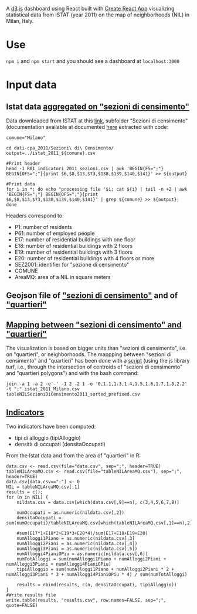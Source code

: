 A [d3.js](https://d3js.org) dashboard using React built with [Create React App](https://github.com/facebookincubator/create-react-app) visualizing statistical data from ISTAT (year 2011) on the map of neighborhoods (NIL) in Milan, Italy.

# Use
`npm i` and `npm start` and you should see a dashboard at `localhost:3000`

# Input data
## Istat data [aggregated on "sezioni di censimento"](src/data/istat_2011_Milano.csv)
Data downloaded from ISTAT at this [link](http://www.istat.it/storage/cartografia/variabili-censuarie/dati-cpa_2011.zip), subfolder "Sezioni di censimento" (documentation available at documented [here](https://www.istat.it/it/files/2013/11/Descrizione-dati-Pubblicazione-2016.03.09.pdf) extracted with code:

    comune="Milano"

    cd dati-cpa_2011/Sezioni\ di\ Censimento/
    output=../istat_2011_${comune}.csv

    #Print header
    head -1 R01_indicatori_2011_sezioni.csv | awk 'BEGIN{FS=";"} BEGIN{OFS=";"}{print $6,$8,$13,$73,$138,$139,$140,$141}' >> ${output}

    #Print data
    for i in *; do echo "processing file "$i; cat ${i} | tail -n +2 | awk 'BEGIN{FS=";"} BEGIN{OFS=";"}{print $6,$8,$13,$73,$138,$139,$140,$141}' | grep ${comune} >> ${output}; done

Headers correspond to:
* P1: number of residents
* P61: number of employed people
* E17: number of residential buildings with one floor
* E18: number of residential buildings with 2 floors
* E19: number of residential buildings with 3 floors
* E20: number of residential buildings with 4 floors or more
* SEZ2001: identifier for "sezione di censimento"
* COMUNE
* AreaMQ: area of a NIL in square meters

## Geojson file of ["sezioni di censimento"](src/data/ds98_infogeo_sezioni_censimento_localizzazione_2011c.EPSG4326.geojson) and of ["quartieri"](NILZone.EPSG4326.geojson)

## [Mapping between "sezioni di censimento" and "quartieri"](src/data/tableNILSezioniDiCensimento2011_sorted_prefixed.csv)
The visualization is based on bigger units than "sezioni di censimento", i.e. on "quartieri", or neighborhoods.
The mappping between "sezioni di censimento" and "quartieri" has been done with a [script](src/data/getTableNILSezioniDiCensimento2011.html) (using the js library turf, i.e., through the intersection of centroids of "sezioni di censimemto" and "quartieri polygons") and with the bash command:

    join -a 1 -a 2 -e'-' -1 2 -2 1 -o '0,1.1,1.3,1.4,1.5,1.6,1.7,1.8,2.2' -t ";" istat_2011_Milano.csv tableNILSezioniDiCensimento2011_sorted_prefixed.csv

## [Indicators](src/results.js)
Two indicators have been computed:
* tipi di alloggio (tipiAlloggio)
* densità di occupati (densitaOccupati)

From the Istat data and from the area of "quartieri" in R:

    data.csv <- read.csv(file="data.csv", sep=";", header=TRUE)
    tableNILAreaMQ.csv <- read.csv(file="tableNILAreaMQ.csv"), sep=";", header=TRUE)
    data.csv[data.csv=="-"] <- 0
    NIL = tableNILAreaMQ.csv[,1]
    results = c();
    for (n in NIL) {
        nildata.csv = data.csv[which(data.csv[,9]==n), c(3,4,5,6,7,8)]
        	
        numOccupati = as.numeric(nildata.csv[,2])
        densitaOccupati = sum(numOccupati)/tableNILAreaMQ.csv[which(tableNILAreaMQ.csv[,1]==n),2]

        #sum(E17*1+E18*2+E19*3+E20*4)/sum(E17+E18+E19+E20)
        numAlloggi1Piano = as.numeric(nildata.csv[,3]
        numAlloggi2Piani = as.numeric(nildata.csv[,4])
        numAlloggi3Piani = as.numeric(nildata.csv[,5])
        numAlloggi4PianiOPiu = as.numeric(nildata.csv[,6])
        numTotAlloggi = sum(numAlloggi1Piano + numAlloggi2Piani + numAlloggi3Piani + numAlloggi4PianiOPiu)
        tipiAlloggio = sum(numAlloggi1Piano + numAlloggi2Piani * 2 + numAlloggi3Piani * 3 + numAlloggi4PianiOPiu * 4) / sum(numTotAlloggi)
        
        results = rbind(results, c(n, densitaOccupati, tipiAlloggio))
    }
    #Write results file
    write.table(results, "results.csv", row.names=FALSE, sep=";", quote=FALSE)
	




